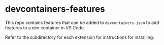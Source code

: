 # devcontainers-features

This repo contains features that can be added to `devcontainers.json` to add features to a dev container in VS Code.

Refer to the subdirectory for each extension for instructions for installing.

